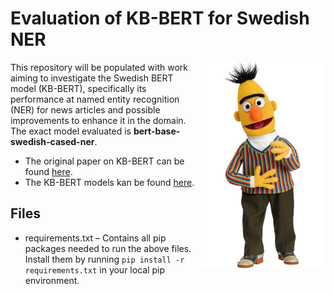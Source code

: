 # Evaluation of KB-BERT for Swedish NER
<img align="right" width="200" height="330" src="bert.png">
This repository will be populated with work aiming to investigate the Swedish BERT model (KB-BERT), specifically its performance at named entity recognition (NER) for news articles and possible improvements to enhance it in the domain. The exact model evaluated is <b>bert-base-swedish-cased-ner</b>.

* The original paper on KB-BERT can be found [here](https://arxiv.org/pdf/2007.01658.pdf).
* The KB-BERT models kan be found [here](https://github.com/Kungbib/swedish-bert-models).


## Files
* requirements.txt – Contains all pip packages needed to run the above files. Install them by running `pip install -r requirements.txt` in your local pip environment.
